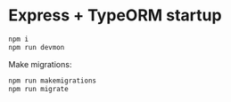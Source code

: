 # Express + TypeORM startup

```sh
npm i
npm run devmon
```

Make migrations:

```sh
npm run makemigrations
npm run migrate
```
